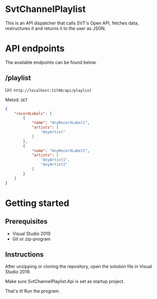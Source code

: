 # SvtChannelPlaylist

This is an API dispatcher that calls SVT's Open API, fetches data, restructures it and returns it to the user as JSON.

# API endpoints

The available endpoints can be found below.

## /playlist

Url: `http://localhost:11740/api/playlist`

Metod: `GET`

```json
{
	"recordLabels": [
		{
			"name": "AnyRecordLabel1",
			"artists": [
				"AnyArtist"
			]
		},
		{
			"name": "AnyRecordLabel2",
			"artists": [
				"AnyArtist1",
				"AnyArtist2"
			]
		}
	]
}
```

# Getting started

## Prerequisites

* Visual Studio 2019
* Git or zip-program

## Instructions

After unzipping or cloning the repository, open the solution file in Visual Studio 2019.

Make sure SvtChannelPlaylist.Api is set as startup project.

That's it! Run the program.
